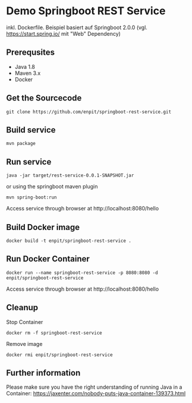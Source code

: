 # Demo Springboot REST Service
inkl. Dockerfile. Beispiel basiert auf Springboot 2.0.0 (vgl. https://start.spring.io/ mit "Web" Dependency)


## Prerequsites

* Java 1.8
* Maven 3.x
* Docker


## Get the Sourcecode

```
git clone https://github.com/enpit/springboot-rest-service.git
```

## Build service
```
mvn package
```

## Run service

```
java -jar target/rest-service-0.0.1-SNAPSHOT.jar
```

or using the springboot maven plugin

```
mvn spring-boot:run
```

Access service through browser at http://localhost:8080/hello

## Build Docker image

```
docker build -t enpit/springboot-rest-service .
```

## Run Docker Container

```
docker run --name springboot-rest-service -p 8080:8080 -d enpit/springboot-rest-service
```

Access service through browser at http://localhost:8080/hello

## Cleanup

Stop Container
```
docker rm -f springboot-rest-service
```

Remove image
```
docker rmi enpit/springboot-rest-service
```

## Further information

Please make sure you have the right understanding of running Java in a Container: https://jaxenter.com/nobody-puts-java-container-139373.html
